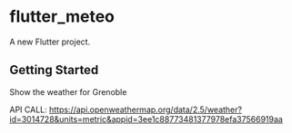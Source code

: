 # flutter_meteo

A new Flutter project.

## Getting Started

Show the weather for Grenoble

API CALL:
https://api.openweathermap.org/data/2.5/weather?id=3014728&units=metric&appid=3ee1c88773481377978efa37566919aa
